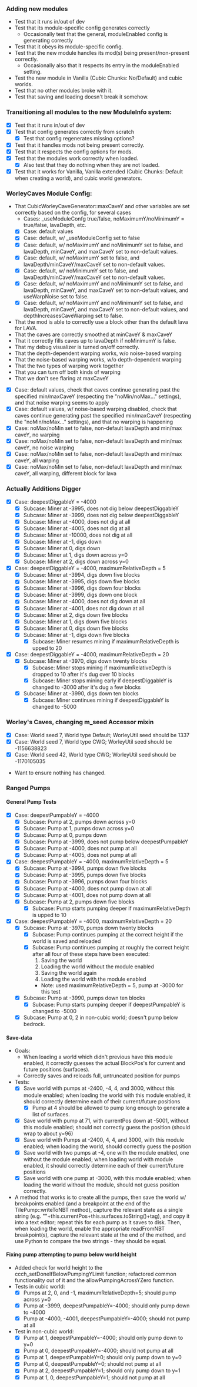 ### Adding new modules
* Test that it runs in/out of dev
* Test that its module-specific config generates correctly
  * Occasionally test that the general, moduleEnabled config is generating correctly
* Test that it obeys its module-specific config.
* Test that the new module handles its mod(s) being present/non-present correctly.
  * Occasionally also that it respects its entry in the moduleEnabled setting.
* Test the new module in Vanilla (Cubic Chunks: No/Default) and cubic worlds.
* Test that no other modules broke with it.
* Test that saving and loading doesn't break it somehow.

### Transitioning all modules to the new ModuleInfo system:
* [X] Test that it runs in/out of dev
* [X] Test that config generates correctly from scratch
  * [X] Test that config regenerates missing options?
* [X] Test that it handles mods not being present correctly.
* [X] Test that it respects the config options for mods.
* [X] Test that the modules work correctly when loaded.
  * [X] Also test that they do nothing when they are not loaded.
* [X] Test that it works for Vanilla, Vanilla extended (Cubic Chunks: Default when creating a world),
  and cubic world generators.

### WorleyCaves Module Config:
* That CubicWorleyCaveGenerator::maxCaveY and other variables are set correctly based on the
  config, for several cases
  * Cases: _useModuleConfg true/false, noMaximumY/noMinimumY = true/false, lavaDepth, etc.
  * [X] Case: default values
  * [X] Case: default, w/ _useModuleConfig set to false
  * [X] Case: default, w/ noMaximumY and noMinimumY set to false, and lavaDepth, minCaveY, and
    maxCaveY set to non-default values.
  * [X] Case: default, w/ noMaximumY set to false, and lavaDepth/minCaveY/maxCaveY set to
    non-default values.
  * [X] Case: default, w/ noMinimumY set to false, and lavaDepth/minCaveY/maxCaveY set to
    non-default values.
  * [X] Case: default, w/ noMaximumY and noMinimumY set to false, and lavaDepth, minCaveY, and
    maxCaveY set to non-default values, and useWarpNoise set to false.
  * [X] Case: default, w/ noMaximumY and noMinimumY set to false, and lavaDepth, minCaveY, and
    maxCaveY set to non-default values, and depthIncreasesCaveWarping set to false.
* That the mod is able to correctly use a block other than the default lava for LAVA.
* That the caves are correctly smoothed at minCaveY & maxCaveY
* That it correctly fills caves up to lavaDepth if noMinimumY is false.
* That my debug visualizer is turned on/off correctly.
* That the depth-dependent warping works, w/o noise-based warping
* That the noise-based warping works, w/o depth-dependent warping
* That the two types of warping work together
* That you can turn off both kinds of warping
* That we don't see flaring at maxCaveY
* [X] Case: default values, check that caves continue generating past the specified min/maxCaveY
  (respecting the "noMin/noMax..." settings), and that noise warping seems to apply
* [X] Case: default values, w/ noise-based warping disabled, check that caves continue generating past the specified min/maxCaveY
  (respecting the "noMin/noMax..." settings), and that no warping is happening
* [X] Case: noMax/noMin set to false, non-default lavaDepth and min/max caveY, no warping
* [X] Case: noMax/noMin set to false, non-default lavaDepth and min/max caveY, no noise warping
* [X] Case: noMax/noMin set to false, non-default lavaDepth and min/max caveY, all warping
* [X] Case: noMax/noMin set to false, non-default lavaDepth and min/max caveY, all warping, different block for lava

### Actually Additions Digger
* [X] Case: deepestDiggableY = -4000
  * [X] Subcase: Miner at -3995, does not dig below deepestDiggableY
  * [X] Subcase: Miner at -3999, does not dig below deepestDiggableY
  * [X] Subcase: Miner at -4000, does not dig at all
  * [X] Subcase: Miner at -4005, does not dig at all
  * [X] Subcase: Miner at -10000, does not dig at all
  * [X] Subcase: Miner at -1, digs down
  * [X] Subcase: Miner at 0, digs down
  * [X] Subcase: Miner at 1, digs down across y=0
  * [X] Subcase: Miner at 2, digs down across y=0
* [X] Case: deepestDiggableY = -4000, maximumRelativeDepth = 5
  * [X] Subcase: Miner at -3994, digs down five blocks
  * [X] Subcase: Miner at -3995, digs down five blocks
  * [X] Subcase: Miner at -3996, digs down four blocks
  * [X] Subcase: Miner at -3999, digs down one block
  * [X] Subcase: Miner at -4000, does not dig down at all
  * [X] Subcase: Miner at -4001, does not dig down at all
  * [X] Subcase: Miner at 2, digs down five blocks
  * [X] Subcase: Miner at 1, digs down five blocks
  * [X] Subcase: Miner at 0, digs down five blocks
  * [X] Subcase: Miner at -1, digs down five blocks
    * [X] Subcase: Miner resumes mining if maximumRelativeDepth is upped to 20
* [X] Case: deepestDiggableY = -4000, maximumRelativeDepth = 20
  * [X] Subcase: Miner at -3970, digs down twenty blocks
    * [X] Subcase: Miner stops mining if maximumRelativeDepth is dropped to 10 after it's dug over 10 blocks
    * [X] Subcase: Miner stops mining early if deepestDiggableY is changed to -3000 after it's dug a few blocks
  * [X] Subcase: Miner at -3990, digs down ten blocks
    * [X] Subcase: Miner continues mining if deepestDiggableY is changed to -5000

### Worley's Caves, changing m_seed Accessor mixin
* [X] Case: World seed 7, World type Default; WorleyUtil seed should be 1337
* [X] Case: World seed 7, World type CWG; WorleyUtil seed should be -1156638823
* [X] Case: World seed 42, World type CWG; WorleyUtil seed should be -1170105035
* Want to ensure nothing has changed.

### Ranged Pumps

#### General Pump Tests

* [X] Case: deepestPumpableY = -4000
  * [X] Subcase: Pump at 2, pumps down across y=0
  * [X] Subcase: Pump at 1, pumps down across y=0
  * [X] Subcase: Pump at 0, pumps down
  * [X] Subcase: Pump at -3999, does not pump below deepestPumpableY
  * [X] Subcase: Pump at -4000, does not pump at all
  * [X] Subcase: Pump at -4005, does not pump at all
* [X] Case: deepestPumpableY = -4000, maximumRelativeDepth = 5
  * [X] Subcase: Pump at -3994, pumps down five blocks
  * [X] Subcase: Pump at -3995, pumps down five blocks
  * [X] Subcase: Pump at -3996, pumps down four blocks
  * [X] Subcase: Pump at -4000, does not pump down at all
  * [X] Subcase: Pump at -4001, does not pump down at all
  * [X] Subcase: Pump at 2, pumps down five blocks
    * [X] Subcase: Pump starts pumping deeper if maximumRelativeDepth is upped to 10
* [X] Case: deepestPumpableY = -4000, maximumRelativeDepth = 20
  * [X] Subcase: Pump at -3970, pumps down twenty blocks
    * [X] Subcase: Pump continues pumping at the correct height if the world is saved and reloaded
    * [X] Subcase: Pump continues pumping at roughly the correct height after all four of these steps have been executed:
      1. Saving the world
      2. Loading the world without the module enabled
      3. Saving the world again
      4. Loading the world with the module enabled
      * Note: used maximumRelativeDepth = 5, pump at -3000 for this test
  * [X] Subcase: Pump at -3990, pumps down ten blocks
    * [X] Subcase: Pump starts pumping deeper if deepestPumpableY is changed to -5000
  * [X] Subcase: Pump at 0, 2 in non-cubic world; doesn't pump below bedrock.

#### Save-data
* Goals:
  * When loading a world which didn't previous have this module enabled, it correctly guesses the actual BlockPos's for current and future positions (surfaces).
  * Correctly saves and reloads full, untruncated position for pumps
* Tests:
  * [X] Save world with pumps at -2400, -4, 4, and 3000, without this module enabled; when loading the world with this module enabled, it should correctly determine each of their current/future positions
    * [X] Pump at 4 should be allowed to pump long enough to generate a list of surfaces.
  * [X] Save world with pump at 71, with currentPos down at -5001, without this module enabled; should not correctly guess the position (should wrap to about y=96)
  * [X] Save world with Pumps at -2400, 4, 4, and 3000, with this module enabled; when loading the world, should correctly guess the position
  * [X] Save world with two pumps at -4, one with the module enabled, one without the module enabled; when loading world with module enabled, it should correctly determine each of their current/future positions
  * [X] Save world with one pump at -3000, with this module enabled; when loading the world without the module, should not guess position correctly.
* A method that works is to create all the pumps, then save the world w/ breakpoints enabled (and a breakpoint at the end of the TilePump::writeToNBT method), capture the relevant state as a single string (e.g. ""+this.currentPos+this.surfaces.toString()+tag), and copy it into a text editor; repeat this for each pump as it saves to disk. Then, when loading the world, enable the appropriate readFromNBT breakpoint(s), capture the relevant state at the end of the method, and use Python to compare the two strings - they should be equal.

#### Fixing pump attempting to pump below world height
* Added check for world height to the ccch_setDoneIfBelowPumpingYLimit function; refactored common functionality out of it and the allowPumpingAcrossYZero function.
* Tests in cubic world:
  * [X] Pumps at 2, 0, and -1, maximumRelativeDepth=5; should pump across y=0
  * [X] Pump at -3999, deepestPumpableY=-4000; should only pump down to -4000
  * [X] Pump at -4000, -4001, deepestPumpableY=-4000; should not pump at all
* Test in non-cubic world:
  * [X] Pump at 1, deepestPumpableY=-4000; should only pump down to y=0
  * [X] Pump at 0, deepestPumpableY=-4000; should not pump at all
  * [X] Pump at 1, deepestPumpableY=0; should only pump down to y=0
  * [X] Pump at 0, deepestPumpableY=0; should not pump at all
  * [X] Pump at 2, deepestPumpableY=1; should only pump down to y=1
  * [X] Pump at 1, 0, deepestPumpableY=1; should not pump at all